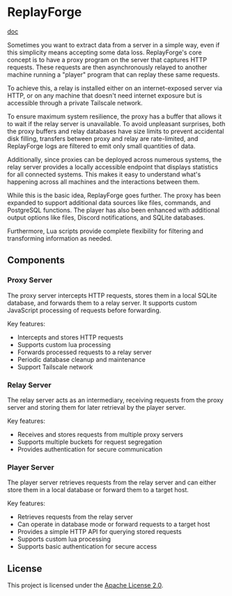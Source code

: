 # ReplayForge

[doc](https://chamot1111.github.io/replayforge/)

Sometimes you want to extract data from a server in a simple way, even if this simplicity means accepting some data loss. ReplayForge's core concept is to have a proxy program on the server that captures HTTP requests. These requests are then asynchronously relayed to another machine running a "player" program that can replay these same requests.

To achieve this, a relay is installed either on an internet-exposed server via HTTP, or on any machine that doesn't need internet exposure but is accessible through a private Tailscale network.

To ensure maximum system resilience, the proxy has a buffer that allows it to wait if the relay server is unavailable. To avoid unpleasant surprises, both the proxy buffers and relay databases have size limits to prevent accidental disk filling, transfers between proxy and relay are rate-limited, and ReplayForge logs are filtered to emit only small quantities of data.

Additionally, since proxies can be deployed across numerous systems, the relay server provides a locally accessible endpoint that displays statistics for all connected systems. This makes it easy to understand what's happening across all machines and the interactions between them.

While this is the basic idea, ReplayForge goes further. The proxy has been expanded to support additional data sources like files, commands, and PostgreSQL functions. The player has also been enhanced with additional output options like files, Discord notifications, and SQLite databases.

Furthermore, Lua scripts provide complete flexibility for filtering and transforming information as needed.

## Components

### Proxy Server

The proxy server intercepts HTTP requests, stores them in a local SQLite database, and forwards them to a relay server. It supports custom JavaScript processing of requests before forwarding.

Key features:
- Intercepts and stores HTTP requests
- Supports custom lua processing
- Forwards processed requests to a relay server
- Periodic database cleanup and maintenance
- Support Tailscale network

### Relay Server

The relay server acts as an intermediary, receiving requests from the proxy server and storing them for later retrieval by the player server.

Key features:
- Receives and stores requests from multiple proxy servers
- Supports multiple buckets for request segregation
- Provides authentication for secure communication

### Player Server

The player server retrieves requests from the relay server and can either store them in a local database or forward them to a target host.

Key features:
- Retrieves requests from the relay server
- Can operate in database mode or forward requests to a target host
- Provides a simple HTTP API for querying stored requests
- Supports custom lua processing
- Supports basic authentication for secure access

## License

This project is licensed under the [Apache License 2.0](LICENSE).
